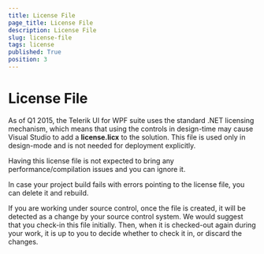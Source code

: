 ```yaml
---
title: License File
page_title: License File
description: License File
slug: license-file
tags: license
published: True
position: 3
---
```


# License File
 

As of Q1 2015, the Telerik UI for WPF suite uses the standard .NET licensing mechanism, which means that using the controls in design-time may cause Visual Studio to add a __license.licx__ to the solution. This file is used only in design-mode and is not needed for deployment explicitly. 

Having this license file is not expected to bring any performance/compilation issues and you can ignore it. 

In case your project build fails with errors pointing to the license file, you can delete it and rebuild.

If you are working under source control, once the file is created, it will be detected as a change by your source control system. We would suggest that you check-in this file initially. Then, when it is checked-out again during your work, it is up to you to decide whether to check it in, or discard the changes.
